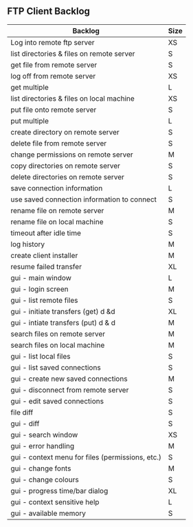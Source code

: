 ## FTP Client Backlog

| Backlog | Size |
| --- | --- |
| Log into remote ftp server | XS |
| list directories & files on remote server | S |
| get file from remote server	| S |
| log off from remote server	| XS |
| get multiple	| L |
| list directories & files on local machine	| XS |
| put file onto remote server	| S |
| put multiple	| L |
| create directory on remote server	| S |
| delete file from remote server	| S |
| change permissions on remote server	| M |
| copy directories on remote server	| S |
| delete directories on remote server	| S |
| save connection information	| L |
| use saved connection information to connect	| S |
| rename file on remote server	| M |
| rename file on local machine	| S |
| timeout after idle time	| S |
| log history	| M |
| create client installer	| M |
| resume failed transfer	| XL |
| gui - main window	| L |
| gui - login screen	| M |
| gui - list remote files	| S |
| gui - initiate transfers (get) d &d	| XL |
| gui - intiate transfers (put) d & d	| M |
| search files on remote server	| M |
| search files on local machine	| M |
| gui - list local files	| S |
| gui - list saved connections	| S |
| gui - create new saved connections	| M |
| gui - disconnect from remote server	| S |
| gui - edit saved connections	| S |
| file diff	| S |
| gui - diff	| S |
| gui - search window	| XS |
| gui - error handling	| M |
| gui - context menu for files (permissions, etc.)	| S |
| gui - change fonts	| M |
| gui - change colours	| S |
| gui - progress time/bar dialog	| XL |
| gui - context sensitive help	| L |
| gui - available memory	| S |
